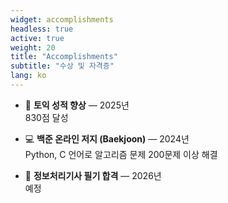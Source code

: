 ```yaml
---
widget: accomplishments
headless: true
active: true
weight: 20
title: "Accomplishments"
subtitle: "수상 및 자격증"
lang: ko
---
```


- 🏅 **토익 성적 향상** — 2025년  
  830점 달성

- 💻 **백준 온라인 저지 (Baekjoon)** — 2024년  
  Python, C 언어로 알고리즘 문제 200문제 이상 해결

- 🧠 **정보처리기사 필기 합격** — 2026년  
  예정
